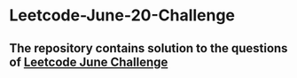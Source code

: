 # Leetcode-June-20-Challenge

## The repository contains solution to the questions of <a href="https://leetcode.com/explore/featured/card/june-leetcoding-challenge/">Leetcode June Challenge</a>

